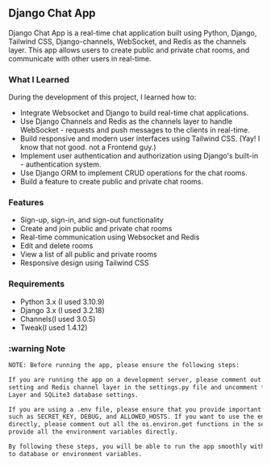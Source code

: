 ## Django Chat App

Django Chat App is a real-time chat application built using Python, Django, Tailwind CSS, Django-channels, WebSocket, and Redis as the channels layer. This app allows users to create public and private chat rooms, and communicate with other users in real-time.

### What I Learned

During the development of this project, I learned how to:

- Integrate Websocket and Django to build real-time chat applications.
- Use Django Channels and Redis as the channels layer to handle WebSocket - requests and push messages to the clients in real-time.
- Build responsive and modern user interfaces using Tailwind CSS. (Yay! I know that not good. not a Frontend guy.)
- Implement user authentication and authorization using Django's built-in - authentication system.
- Use Django ORM to implement CRUD operations for the chat rooms.
- Build a feature to create public and private chat rooms.

### Features
- Sign-up, sign-in, and sign-out functionality
- Create and join public and private chat rooms
- Real-time communication using Websocket and Redis
- Edit and delete rooms
- View a list of all public and private rooms
- Responsive design using Tailwind CSS

### Requirements
- Python 3.x (I used 3.10.9)
- Django 3.x (I used 3.2.18)
- Channels(I used 3.0.5) 
- Tweak(I used 1.4.12)

### :warning Note 

```bash
NOTE: Before running the app, please ensure the following steps:

If you are running the app on a development server, please comment out the Postgres database 
setting and Redis channel layer in the settings.py file and uncomment the In-Memory Channel 
Layer and SQLite3 database settings.

If you are using a .env file, please ensure that you provide important environment variables 
such as SECRET_KEY, DEBUG, and ALLOWED_HOSTS. If you want to use the environment variables 
directly, please comment out all the os.environ.get functions in the settings.py file and 
provide all the environment variables directly.

By following these steps, you will be able to run the app smoothly without any errors related 
to database or environment variables. 
```